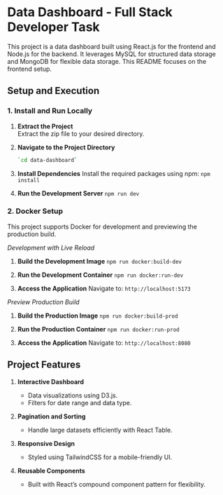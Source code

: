# Data Dashboard - Full Stack Developer Task

This project is a data dashboard built using React.js for the frontend and Node.js for the backend. It leverages MySQL for structured data storage and MongoDB for flexible data storage. This README focuses on the frontend setup.

## Setup and Execution

### 1. **Install and Run Locally**

1. **Extract the Project**  
   Extract the zip file to your desired directory.

2. **Navigate to the Project Directory**

    ```bash
    `cd data-dashboard`

    ```

3. **Install Dependencies**
   Install the required packages using npm:
   `npm install`

4. **Run the Development Server**
   `npm run dev`

### 2. **Docker Setup**

This project supports Docker for development and previewing the production build.

_Development with Live Reload_

1. **Build the Development Image**
   `npm run docker:build-dev`
2. **Run the Development Container**
   `npm run docker:run-dev`

3. **Access the Application**
   Navigate to: `http://localhost:5173`

_Preview Production Build_

1. **Build the Production Image**
   `npm run docker:build-prod`
2. **Run the Production Container**
   `npm run docker:run-prod`

3. **Access the Application**
   Navigate to: `http://localhost:8080`

## Project Features

1. **Interactive Dashboard**

    - Data visualizations using D3.js.
    - Filters for date range and data type.

2. **Pagination and Sorting**

    - Handle large datasets efficiently with React Table.

3. **Responsive Design**

    - Styled using TailwindCSS for a mobile-friendly UI.

4. **Reusable Components**

    - Built with React’s compound component pattern for flexibility.
